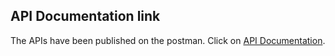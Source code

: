 ## API Documentation link

The APIs have been published on the postman. Click on [API Documentation](https://documenter.getpostman.com/view/8610000/2s93Xzyi9N#56b3c346-0d56-4dd6-90ec-5973a5429c16).
